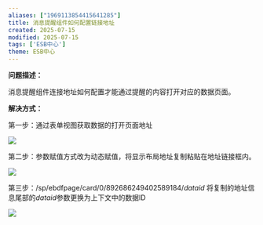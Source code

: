 ```yaml
---
aliases: ["1969113854415641285"]
title: 消息提醒组件如何配置链接地址
created: 2025-07-15
modified: 2025-07-15
tags: ['ESB中心']
theme: ESB中心
---
```


**问题描述：**

消息提醒组件连接地址如何配置才能通过提醒的内容打开对应的数据页面。

**解决方式：**

第一步：通过表单视图获取数据的打开页面地址

![](72b7c8f41877d7f3e9de396a0a5d0209.jpg)

第二步：参数赋值方式改为动态赋值，将显示布局地址复制粘贴在地址链接框内。

![](a8f7860f0f73c2b845188974cbbe8c98.jpg)

第三步：/sp/ebdfpage/card/0/892686249402589184/$dataid$ 将复制的地址信息尾部的$dataid$参数更换为上下文中的数据ID

![](e22e167e7fd69819dcb17fef3faee08e.jpg)